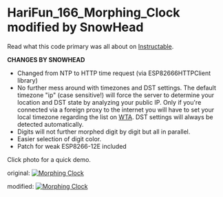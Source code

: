 # HariFun\_166\_Morphing\_Clock modified by SnowHead

Read what this code primary was all about on [Instructable](https://www.instructables.com/id/Morphing-Digital-Clock/).

**CHANGES BY SNOWHEAD**

- Changed from NTP to HTTP time request (via ESP82666HTTPClient library)
- No further mess around with timezones and DST settings. The default timezone "ip" (case sensitive!) will force the server to determine your location and DST state by analyzing your public IP. Only if you're connected via a foreign proxy to the internet you will have to set your local timezone regarding the list on [WTA](http://worldtimeapi.org/api/timezones). DST settings will always be detected automatically.
- Digits will not further morphed digit by digit but all in parallel.
- Easier selection of digit color.
- Patch for weak ESP8266-12E included


Click photo for a quick demo.

original: [![Morphing Clock](https://img.youtube.com/vi/i0M6F4wRxGc/0.jpg)](https://www.youtube.com/watch?v=i0M6F4wRxGc)

modified: [![Morphing Clock](https://img.youtube.com/vi/GLg5dzmM7W4/0.jpg)](https://youtu.be/GLg5dzmM7W4)

